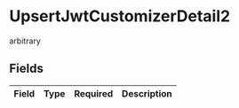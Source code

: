 # UpsertJwtCustomizerDetail2

arbitrary


## Fields

| Field       | Type        | Required    | Description |
| ----------- | ----------- | ----------- | ----------- |